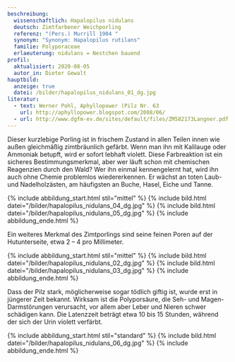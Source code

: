 ```yaml
---
beschreibung:
  wissenschaftlich: Hapalopilus nidulans
  deutsch: Zimtfarbener Weichporling
  referenz: "(Pers.) Murrill 1904 "
  synonym: "Synonym: Hapalopilus rutilans"
  familie: Polyporaceae
  erlaeuterung: nidulans = Nestchen bauend
profil:
  aktualisiert: 2020-08-05
  autor_in: Dieter Gewalt
hauptbild:
  anzeige: true
  datei: /bilder/hapalopilus_nidulans_01_dg.jpg
literatur:
  - text: Werner Pohl, Aphyllopower (Pilz Nr. 63
    url: http://aphyllopower.blogspot.com/2008/06/
  - url: http://www.dgfm-ev.de/sites/default/files/ZM582173Langner.pdf
---
```

Dieser kurzlebige Porling ist in frischem Zustand in allen Teilen innen wie außen gleichmäßig zimtbräunlich gefärbt. Wenn man ihn mit Kalilauge oder Ammoniak betupft, wird er sofort lebhaft violett. Diese Farbreaktion ist ein sicheres Bestimmungsmerkmal, aber wer läuft schon mit chemischen Reagenzien durch den Wald? Wer ihn einmal kennengelernt hat, wird ihn auch ohne Chemie problemlos wiedererkennen. Er wächst an toten Laub- und Nadelholzästen, am häufigsten an Buche, Hasel, Eiche und Tanne.

{% include abbildung_start.html stil="mittel" %}
{% include bild.html datei="/bilder/hapalopilus_nidulans_04_dg.jpg" %}
{% include bild.html datei="/bilder/hapalopilus_nidulans_05_dg.jpg" %}
{% include abbildung_ende.html %}

Ein weiteres Merkmal des Zimtporlings sind seine feinen Poren auf der Hutunterseite, etwa 2 – 4 pro Millimeter.

{% include abbildung_start.html stil="mittel" %}
{% include bild.html datei="/bilder/hapalopilus_nidulans_02_dg.jpg" %}
{% include bild.html datei="/bilder/hapalopilus_nidulans_03_dg.jpg" %}
{% include abbildung_ende.html %}

Dass der Pilz stark, möglicherweise sogar tödlich giftig ist, wurde erst in jüngerer Zeit bekannt. Wirksam ist die Polyporsäure, die Seh- und Magen-Darmstörungen verursacht, vor allem aber Leber und Nieren schwer schädigen kann. Die Latenzzeit beträgt etwa 10 bis 15 Stunden, während der sich der Urin violett verfärbt. 

{% include abbildung_start.html stil="standard" %}
{% include bild.html datei="/bilder/hapalopilus_nidulans_06_dg.jpg" %}
{% include abbildung_ende.html %}